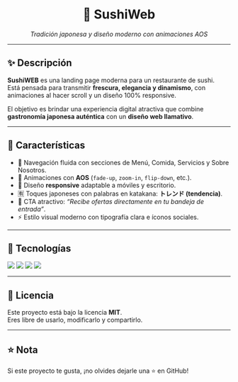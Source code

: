 <h1 align="center">🍣 SushiWeb</h1>
<p align="center">
  <i>Tradición japonesa y diseño moderno con animaciones AOS</i>
</p>

---

## ✨ Descripción
**SushiWEB** es una landing page moderna para un restaurante de sushi.  
Está pensada para transmitir **frescura, elegancia y dinamismo**, con animaciones al hacer scroll y un diseño 100% responsive.  

El objetivo es brindar una experiencia digital atractiva que combine **gastronomía japonesa auténtica** con un **diseño web llamativo**.  

---

## 🚀 Características
- 🧭 Navegación fluida con secciones de Menú, Comida, Servicios y Sobre Nosotros.  
- 💫 Animaciones con **AOS** (`fade-up`, `zoom-in`, `flip-down`, etc.).  
- 📱 Diseño **responsive** adaptable a móviles y escritorio.  
- 🈶 Toques japoneses con palabras en katakana: **トレンド (tendencia)**.  
- 📩 CTA atractivo: *“Recibe ofertas directamente en tu bandeja de entrada”*.  
- ⚡ Estilo visual moderno con tipografía clara e íconos sociales.  

---

## 🧩 Tecnologías
<p align="left">
  <img src="https://img.shields.io/badge/HTML5-e34f26?logo=html5&logoColor=fff" />
  <img src="https://img.shields.io/badge/CSS3-1572b6?logo=css3&logoColor=fff" />
  <img src="https://img.shields.io/badge/JavaScript-f7df1e?logo=javascript&logoColor=000" />
  <img src="https://img.shields.io/badge/AOS-animate--on--scroll-000000" />
</p>

---

## 📜 Licencia
Este proyecto está bajo la licencia **MIT**.  
Eres libre de usarlo, modificarlo y compartirlo.  

---

## ⭐ Nota
Si este proyecto te gusta, ¡no olvides dejarle una ⭐ en GitHub!
